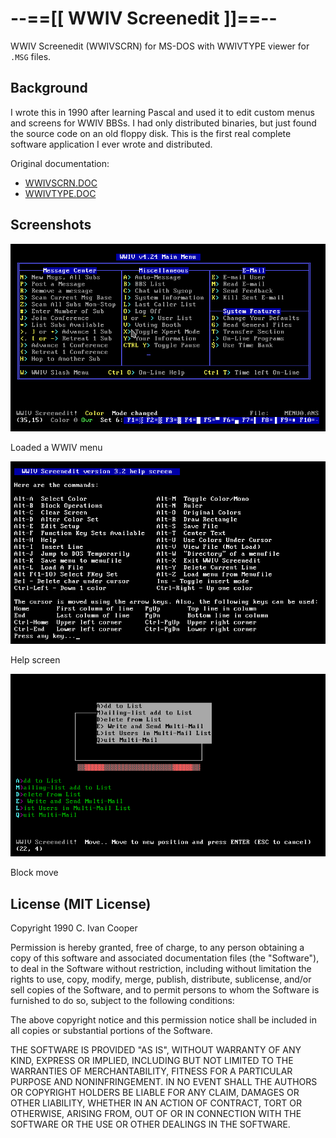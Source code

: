 # --==[[ WWIV Screenedit ]]==--

WWIV Screenedit (WWIVSCRN) for MS-DOS with WWIVTYPE viewer for `.MSG` files.

## Background

I wrote this in 1990 after learning Pascal and used it to edit custom menus
and screens for WWIV BBSs. I had only distributed binaries, but just found the
source code on an old floppy disk. This is the first real complete software
application I ever wrote and distributed.

Original documentation:

 * [WWIVSCRN.DOC](../WWIVSCRN.DOC)
 * [WWIVTYPE.DOC](../WWIVTYPE.DOC)

## Screenshots

![Loaded a WWIV menu](./screenshot1.png)

Loaded a WWIV menu

![Help screen](./screenshot2.png)

Help screen

![Block move](./screenshot3.png)

Block move

## License (MIT License)

Copyright 1990 C. Ivan Cooper

Permission is hereby granted, free of charge, to any person obtaining a copy
of this software and associated documentation files (the "Software"), to deal
in the Software without restriction, including without limitation the rights
to use, copy, modify, merge, publish, distribute, sublicense, and/or sell
copies of the Software, and to permit persons to whom the Software is
furnished to do so, subject to the following conditions:

The above copyright notice and this permission notice shall be included in all
copies or substantial portions of the Software.

THE SOFTWARE IS PROVIDED "AS IS", WITHOUT WARRANTY OF ANY KIND, EXPRESS OR
IMPLIED, INCLUDING BUT NOT LIMITED TO THE WARRANTIES OF MERCHANTABILITY,
FITNESS FOR A PARTICULAR PURPOSE AND NONINFRINGEMENT. IN NO EVENT SHALL THE
AUTHORS OR COPYRIGHT HOLDERS BE LIABLE FOR ANY CLAIM, DAMAGES OR OTHER
LIABILITY, WHETHER IN AN ACTION OF CONTRACT, TORT OR OTHERWISE, ARISING FROM,
OUT OF OR IN CONNECTION WITH THE SOFTWARE OR THE USE OR OTHER DEALINGS IN THE
SOFTWARE.


